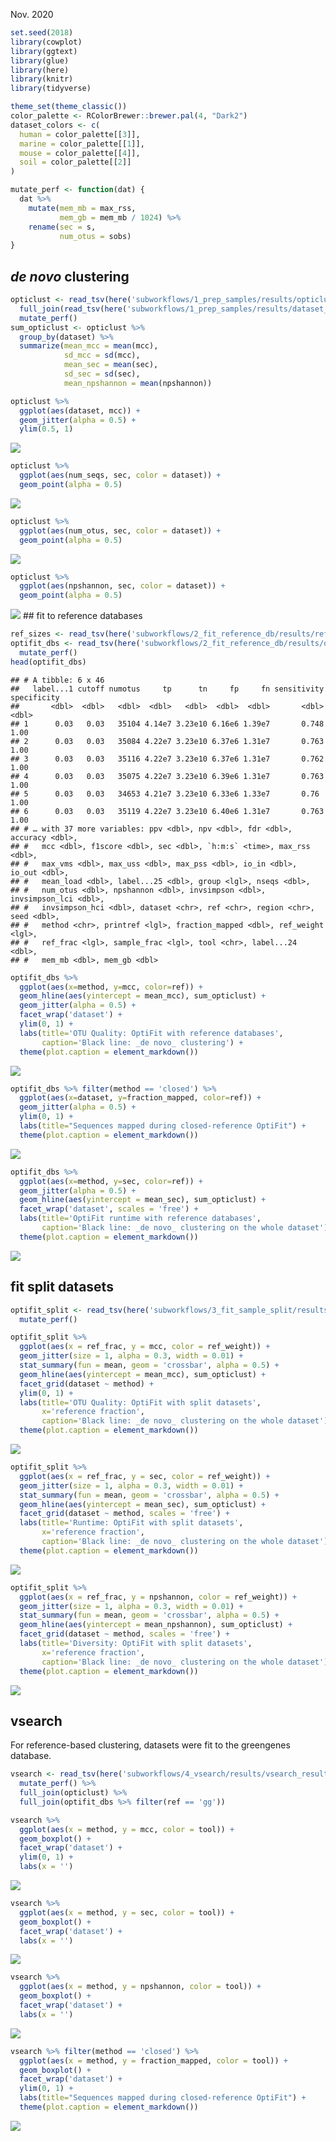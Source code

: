 Nov. 2020

``` r
set.seed(2018)
library(cowplot)
library(ggtext)
library(glue)
library(here)
library(knitr)
library(tidyverse)

theme_set(theme_classic())
color_palette <- RColorBrewer::brewer.pal(4, "Dark2")
dataset_colors <- c(
  human = color_palette[[3]],
  marine = color_palette[[1]],
  mouse = color_palette[[4]],
  soil = color_palette[[2]]
)

mutate_perf <- function(dat) {
  dat %>% 
    mutate(mem_mb = max_rss,
           mem_gb = mem_mb / 1024) %>% 
    rename(sec = s,
           num_otus = sobs)
}
```

## *de novo* clustering

``` r
opticlust <- read_tsv(here('subworkflows/1_prep_samples/results/opticlust_results.tsv')) %>% 
  full_join(read_tsv(here('subworkflows/1_prep_samples/results/dataset_sizes.tsv'))) %>% 
  mutate_perf()
sum_opticlust <- opticlust %>% 
  group_by(dataset) %>% 
  summarize(mean_mcc = mean(mcc),
            sd_mcc = sd(mcc),
            mean_sec = mean(sec),
            sd_sec = sd(sec),
            mean_npshannon = mean(npshannon))
```

``` r
opticlust %>% 
  ggplot(aes(dataset, mcc)) +
  geom_jitter(alpha = 0.5) +
  ylim(0.5, 1)
```

![](figures/mcc_opticlust-1.png)<!-- -->

``` r
opticlust %>% 
  ggplot(aes(num_seqs, sec, color = dataset)) +
  geom_point(alpha = 0.5)
```

![](figures/runtime_opticlust-1.png)<!-- -->

``` r
opticlust %>% 
  ggplot(aes(num_otus, sec, color = dataset)) +
  geom_point(alpha = 0.5)
```

![](figures/runtime_opticlust-2.png)<!-- -->

``` r
opticlust %>% 
  ggplot(aes(npshannon, sec, color = dataset)) +
  geom_point(alpha = 0.5)
```

![](figures/runtime_opticlust-3.png)<!-- --> \#\# fit to reference
databases

``` r
ref_sizes <- read_tsv(here('subworkflows/2_fit_reference_db/results/ref_sizes.tsv'))
optifit_dbs <- read_tsv(here('subworkflows/2_fit_reference_db/results/optifit_dbs_results.tsv')) %>% 
  mutate_perf()
head(optifit_dbs)
```

    ## # A tibble: 6 x 46
    ##   label...1 cutoff numotus     tp      tn     fp     fn sensitivity specificity
    ##       <dbl>  <dbl>   <dbl>  <dbl>   <dbl>  <dbl>  <dbl>       <dbl>       <dbl>
    ## 1      0.03   0.03   35104 4.14e7 3.23e10 6.16e6 1.39e7       0.748        1.00
    ## 2      0.03   0.03   35084 4.22e7 3.23e10 6.37e6 1.31e7       0.763        1.00
    ## 3      0.03   0.03   35116 4.22e7 3.23e10 6.37e6 1.31e7       0.762        1.00
    ## 4      0.03   0.03   35075 4.22e7 3.23e10 6.39e6 1.31e7       0.763        1.00
    ## 5      0.03   0.03   34653 4.21e7 3.23e10 6.33e6 1.33e7       0.76         1.00
    ## 6      0.03   0.03   35119 4.22e7 3.23e10 6.40e6 1.31e7       0.763        1.00
    ## # … with 37 more variables: ppv <dbl>, npv <dbl>, fdr <dbl>, accuracy <dbl>,
    ## #   mcc <dbl>, f1score <dbl>, sec <dbl>, `h:m:s` <time>, max_rss <dbl>,
    ## #   max_vms <dbl>, max_uss <dbl>, max_pss <dbl>, io_in <dbl>, io_out <dbl>,
    ## #   mean_load <dbl>, label...25 <dbl>, group <lgl>, nseqs <dbl>,
    ## #   num_otus <dbl>, npshannon <dbl>, invsimpson <dbl>, invsimpson_lci <dbl>,
    ## #   invsimpson_hci <dbl>, dataset <chr>, ref <chr>, region <chr>, seed <dbl>,
    ## #   method <chr>, printref <lgl>, fraction_mapped <dbl>, ref_weight <lgl>,
    ## #   ref_frac <lgl>, sample_frac <lgl>, tool <chr>, label...24 <dbl>,
    ## #   mem_mb <dbl>, mem_gb <dbl>

``` r
optifit_dbs %>% 
  ggplot(aes(x=method, y=mcc, color=ref)) +
  geom_hline(aes(yintercept = mean_mcc), sum_opticlust) +
  geom_jitter(alpha = 0.5) + 
  facet_wrap('dataset') +
  ylim(0, 1) +
  labs(title='OTU Quality: OptiFit with reference databases',
       caption='Black line: _de novo_ clustering') +
  theme(plot.caption = element_markdown())
```

![](figures/mcc_fit-db-1.png)<!-- -->

``` r
optifit_dbs %>% filter(method == 'closed') %>% 
  ggplot(aes(x=dataset, y=fraction_mapped, color=ref)) +
  geom_jitter(alpha = 0.5) + 
  ylim(0, 1) +
  labs(title="Sequences mapped during closed-reference OptiFit") +
  theme(plot.caption = element_markdown())
```

![](figures/fraction-mapped_fit-db-1.png)<!-- -->

``` r
optifit_dbs %>% 
  ggplot(aes(x=method, y=sec, color=ref)) +
  geom_jitter(alpha = 0.5) +
  geom_hline(aes(yintercept = mean_sec), sum_opticlust) +
  facet_wrap('dataset', scales = 'free') +
  labs(title='OptiFit runtime with reference databases',
       caption='Black line: _de novo_ clustering on the whole dataset') +
  theme(plot.caption = element_markdown())
```

![](figures/runtime_fit-db-1.png)<!-- -->

## fit split datasets

``` r
optifit_split <- read_tsv(here('subworkflows/3_fit_sample_split/results/optifit_split_results.tsv')) %>% 
  mutate_perf()
```

``` r
optifit_split %>% 
  ggplot(aes(x = ref_frac, y = mcc, color = ref_weight)) +
  geom_jitter(size = 1, alpha = 0.3, width = 0.01) +
  stat_summary(fun = mean, geom = 'crossbar', alpha = 0.5) +
  geom_hline(aes(yintercept = mean_mcc), sum_opticlust) +
  facet_grid(dataset ~ method) +
  ylim(0, 1) +
  labs(title='OTU Quality: OptiFit with split datasets',
       x='reference fraction',
       caption='Black line: _de novo_ clustering on the whole dataset') +
  theme(plot.caption = element_markdown())
```

![](figures/mcc_fit-split-1.png)<!-- -->

``` r
optifit_split %>% 
  ggplot(aes(x = ref_frac, y = sec, color = ref_weight)) +
  geom_jitter(size = 1, alpha = 0.3, width = 0.01) +
  stat_summary(fun = mean, geom = 'crossbar', alpha = 0.5) +
  geom_hline(aes(yintercept = mean_sec), sum_opticlust) +
  facet_grid(dataset ~ method, scales = 'free') +
  labs(title='Runtime: OptiFit with split datasets',
       x='reference fraction',
       caption='Black line: _de novo_ clustering on the whole dataset') +
  theme(plot.caption = element_markdown())
```

![](figures/runtime_fit-split-1.png)<!-- -->

``` r
optifit_split %>% 
  ggplot(aes(x = ref_frac, y = npshannon, color = ref_weight)) +
  geom_jitter(size = 1, alpha = 0.3, width = 0.01) +
  stat_summary(fun = mean, geom = 'crossbar', alpha = 0.5) +
  geom_hline(aes(yintercept = mean_npshannon), sum_opticlust) +
  facet_grid(dataset ~ method, scales = 'free') +
  labs(title='Diversity: OptiFit with split datasets',
       x='reference fraction',
       caption='Black line: _de novo_ clustering on the whole dataset') +
  theme(plot.caption = element_markdown())
```

![](figures/diversity_fit-split-1.png)<!-- -->

## vsearch

For reference-based clustering, datasets were fit to the greengenes
database.

``` r
vsearch <- read_tsv(here('subworkflows/4_vsearch/results/vsearch_results.tsv')) %>% 
  mutate_perf() %>% 
  full_join(opticlust) %>% 
  full_join(optifit_dbs %>% filter(ref == 'gg'))
```

``` r
vsearch %>% 
  ggplot(aes(x = method, y = mcc, color = tool)) +
  geom_boxplot() +
  facet_wrap('dataset') +
  ylim(0, 1) + 
  labs(x = '')
```

![](figures/mcc_vsearch-1.png)<!-- -->

``` r
vsearch %>% 
  ggplot(aes(x = method, y = sec, color = tool)) +
  geom_boxplot() +
  facet_wrap('dataset') +
  labs(x = '')
```

![](figures/sec_vsearch-1.png)<!-- -->

``` r
vsearch %>% 
  ggplot(aes(x = method, y = npshannon, color = tool)) +
  geom_boxplot() +
  facet_wrap('dataset') +
  labs(x = '')
```

![](figures/diversity_vsearch-1.png)<!-- -->

``` r
vsearch %>% filter(method == 'closed') %>% 
  ggplot(aes(x = method, y = fraction_mapped, color = tool)) +
  geom_boxplot() + 
  facet_wrap('dataset') +
  ylim(0, 1) +
  labs(title="Sequences mapped during closed-reference OptiFit") +
  theme(plot.caption = element_markdown())
```

![](figures/fraction-mapped_vsearch-1.png)<!-- -->
